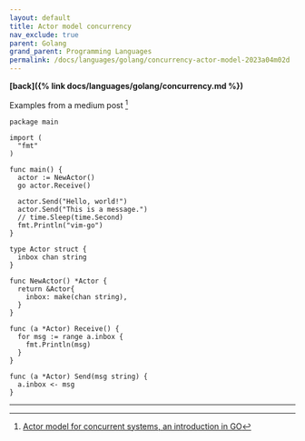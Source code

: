 ```yaml
---
layout: default
title: Actor model concurrency
nav_exclude: true
parent: Golang
grand_parent: Programming Languages
permalink: /docs/languages/golang/concurrency-actor-model-2023a04m02d
---
```


__[back]({% link docs/languages/golang/concurrency.md %})__

Examples from a medium post [^1]

```golang
package main

import (
  "fmt"
)

func main() {
  actor := NewActor()
  go actor.Receive()

  actor.Send("Hello, world!")
  actor.Send("This is a message.")
  // time.Sleep(time.Second)
  fmt.Println("vim-go")
}

type Actor struct {
  inbox chan string
}

func NewActor() *Actor {
  return &Actor{
    inbox: make(chan string),
  }
}

func (a *Actor) Receive() {
  for msg := range a.inbox {
    fmt.Println(msg)
  }
}

func (a *Actor) Send(msg string) {
  a.inbox <- msg
}
```

----

[^1]: [Actor model for concurrent systems, an introduction in GO](https://medium.com/@joao_vaz/actor-model-for-concurrent-systems-an-introduction-in-go-75fd25f2f04e)
